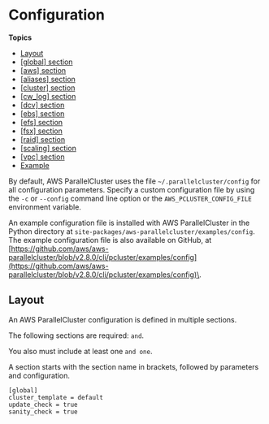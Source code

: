 # Configuration<a name="configuration"></a>

**Topics**
+ [Layout](#layout)
+ [[global] section](global.md)
+ [[aws] section](aws.md)
+ [[aliases] section](aliases.md)
+ [[cluster] section](cluster-definition.md)
+ [[cw_log] section](cw-log-section.md)
+ [[dcv] section](dcv-section.md)
+ [[ebs] section](ebs-section.md)
+ [[efs] section](efs-section.md)
+ [[fsx] section](fsx-section.md)
+ [[raid] section](raid-section.md)
+ [[scaling] section](scaling-section.md)
+ [[vpc] section](vpc-section.md)
+ [Example](examples.md)

By default, AWS ParallelCluster uses the file `~/.parallelcluster/config` for all configuration parameters\. Specify a custom configuration file by using the `-c` or `--config` command line option or the `AWS_PCLUSTER_CONFIG_FILE` environment variable\.

An example configuration file is installed with AWS ParallelCluster in the Python directory at `site-packages/aws-parallelcluster/examples/config`\. The example configuration file is also available on GitHub, at [https://github.com/aws/aws-parallelcluster/blob/v2.8.0/cli/pcluster/examples/config](https://github.com/aws/aws-parallelcluster/blob/v2.8.0/cli/pcluster/examples/config)\.

## Layout<a name="layout"></a>

An AWS ParallelCluster configuration is defined in multiple sections\.

The following sections are required: `` and ``\.

You also must include at least one `` and one ``\.

A section starts with the section name in brackets, followed by parameters and configuration\.

```
[global]
cluster_template = default
update_check = true
sanity_check = true
```